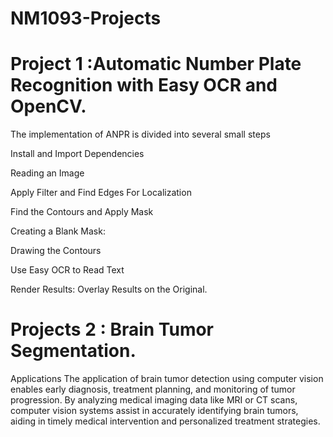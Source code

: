 # NM1093-Projects
# Project 1 :Automatic Number Plate Recognition with Easy OCR and OpenCV.

The implementation of ANPR is divided into several small steps

Install and Import Dependencies

Reading an Image

Apply Filter and Find Edges For Localization

Find the Contours and Apply Mask

Creating a Blank Mask:

Drawing the Contours

Use Easy OCR to Read Text

Render Results: Overlay Results on the Original.

# Projects 2 : Brain Tumor Segmentation.

Applications
The application of brain tumor detection using computer vision enables early diagnosis, treatment planning, and monitoring of tumor progression. 
By analyzing medical imaging data like MRI or CT scans, computer vision systems assist in accurately identifying brain tumors, aiding in timely medical intervention and personalized treatment strategies.

